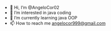 - 👋 Hi, I’m @AngeloCor02
- 👀 I’m interested in java coding
- 🌱 I’m currently learning java OOP
- 📫 How to reach me angelocor999@gmail.com

<!---
AngeloCor02/AngeloCor02 is a ✨ special ✨ repository because its `README.md` (this file) appears on your GitHub profile.
You can click the Preview link to take a look at your changes.
--->
